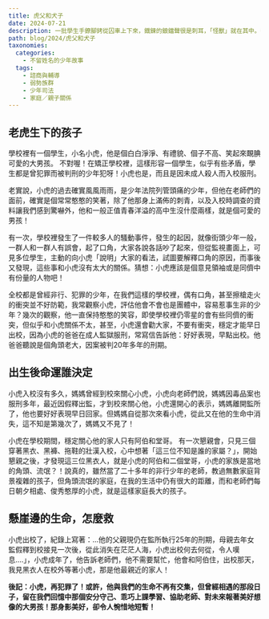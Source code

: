```yaml
---
title: 虎父和犬子
date: 2024-07-21
description: 一批學生手鐐腳銬從囚車上下來，鐡鍊的鋃鐺聲很是刺耳，「怪獸」就在其中。待過輔育院，未成年又再犯傷害罪進入矯正學校執刑，父親因病過逝，成長過程中只有祖母獨自扶養「怪獸」，他常說；「什麼都沒關係啦！我就只剩一個「阿嬤」而已，她也不會等我出去啦！」。
path: blog/2024/虎父和犬子
taxonomies:
  categories: 
    - 不留姓名的少年故事
  tags: 
    - 諮商與輔導
    - 弱勢族群
    - 少年司法
    - 家庭／親子關係
---
```

## 老虎生下的孩子
學校裡有一個學生，小名小虎，他是個白白淨淨、有禮貌、個子不高、笑起來靦腆可愛的大男孩。
不對喔！在矯正學校裡，這樣形容一個學生，似乎有些矛盾，學生都是曾犯罪而被判刑的少年犯呀！小虎也是，而且是因未成人殺人而入校服刑。

老實說，小虎的過去確實風風雨雨，是少年法院列管頭痛的少年，但他在老師們的面前，確實是個常常憨憨的笑著，除了他那身上滿佈的刺青，以及入校時調查的資料讓我們感到驚嚇外，他和一般正值青春洋溢的高中生沒什麼兩樣，就是個可愛的男孩！

有一次，學校裡發生了一件較多人的騷動事件，發生的起因，就像街頭少年一般，一群人和一群人有誤會，起了口角，大家各說各話吵了起來，但從監視畫面上，可見多位學生，主動的向小虎「說明」大家的看法，試圖要解釋口角的原因，而事後又發現，這些事和小虎沒有太大的關係。猜想：小虎應該是個意見領袖或是同儕中有份量的人物吧！

全校都是曾經非行、犯罪的少年，在我們這樣的學校裡，偶有口角，甚至擦槍走火的衝突並不好防範，我常觀察小虎，評估他會不會也是團體中，容易惹事生非的少年？幾次的觀察，他一直保持憨憨的笑容，即使學校裡仍零星的會有些同儕的衝突，但似乎和小虎關係不太，甚至，小虎還會勸大家，不要有衝突，穩定才能早日出校，因為小虎的爸爸在成人監獄服刑，常寫信告訴他：好好表現，早點出校。他爸爸聽說是個角頭老大，因案被判20年多年的刑期。

## 出生後命運誰決定
小虎入校沒有多久，媽媽曾經到校來關心小虎，小虎向老師們說，媽媽因毒品案也服刑多年，最近因假釋出監，才到校來關心他，小虎還開心的表示，媽媽離開監所了，他也要好好表現早日回家。但媽媽自從那次來看小虎，從此又在他的生命中消失，這不知是第幾次了，媽媽又不見了！

小虎在學校期間，穩定關心他的家人只有阿伯和堂哥。
有一次懇親會，只見三個穿著黑衣、黑褲、拖鞋的壯漢入校，心中想著「這三位不知是誰的家屬？」，開始懇親之後，才發現這三位黑衣人，就是小虎的阿伯和二個堂哥，小虎的家族是當地的角頭、流氓？！說真的，雖然當了二十多年的非行少年的老師，教過無數家庭背景複雜的孩子，但角頭流氓的家庭，在我的生活中仍有很大的距離，而和老師們每日朝夕相處、俊秀憨厚的小虎，就是這樣家庭長大的孩子。

## 懸崖邊的生命，怎麼救
小虎出校了，紀錄上寫著：…他的父親現仍在監所執行25年的刑期，母親去年女監假釋到校接見一次後，從此消失在茫茫人海，小虎出校何去何從，令人嘆息....」，小虎成年了，他告訴老師們，他不需要幫忙，他會和阿伯住，出校那天，我見黑衣人在校外等著小虎，那是他最親近的家人！

<b>後記：小虎，再犯罪了！或許，他與我們的生命不再有交集，但曾經相遇的那段日子，留在我們回憶中那個安分守己、乖巧上課學習、協助老師、對未來報著美好想像的大男孩！那身影美好，卻令人惋惜地短暫！</b>
